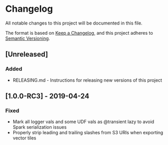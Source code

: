 # Changelog

All notable changes to this project will be documented in this file.

The format is based on [Keep a Changelog](https://keepachangelog.com/en/1.0.0/),
and this project adheres to [Semantic Versioning](https://semver.org/spec/v2.0.0.html).

## [Unreleased]
### Added
- RELEASING.md - Instructions for releasing new versions of this project

## [1.0.0-RC3] - 2019-04-24
### Fixed
- Mark all logger vals and some UDF vals as @transient lazy to avoid Spark serialization issues
- Properly strip leading and trailing slashes from S3 URIs when exporting vector tiles


